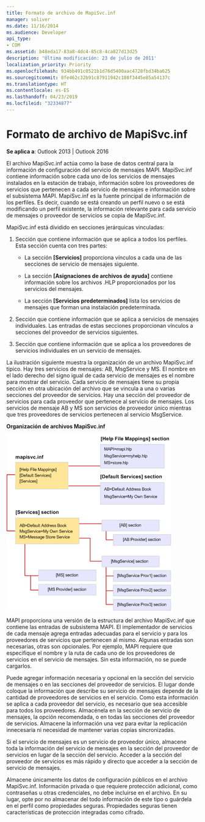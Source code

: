 ```yaml
---
title: Formato de archivo de MapiSvc.inf
manager: soliver
ms.date: 11/16/2014
ms.audience: Developer
api_type:
- COM
ms.assetid: b48eda17-83a8-4dc4-85c8-4ca827d13d25
description: 'Última modificación: 23 de julio de 2011'
localization_priority: Priority
ms.openlocfilehash: 934bb491c0521b1d76d5400aac4728fbd34ba625
ms.sourcegitcommit: 8fe462c32b91c87911942c188f3445e85a54137c
ms.translationtype: HT
ms.contentlocale: es-ES
ms.lasthandoff: 04/23/2019
ms.locfileid: "32334877"
---
```

# <a name="file-format-of-mapisvcinf"></a>Formato de archivo de MapiSvc.inf

**Se aplica a**: Outlook 2013 | Outlook 2016 
  
El archivo MapiSvc.inf actúa como la base de datos central para la información de configuración del servicio de mensajes MAPI. MapiSvc.inf contiene información sobre cada uno de los servicios de mensajes instalados en la estación de trabajo, información sobre los proveedores de servicios que pertenecen a cada servicio de mensajes e información sobre el subsistema MAPI. MapiSvc.inf es la fuente principal de información de los perfiles. Es decir, cuando se está creando un perfil nuevo o se está modificando un perfil existente, la información relevante para cada servicio de mensajes o proveedor de servicios se copia de MapiSvc.inf. 
  
MapiSvc.inf está dividido en secciones jerárquicas vinculadas:
  
1. Sección que contiene información que se aplica a todos los perfiles. Esta sección cuenta con tres partes:
    
   - La sección **[Servicios]** proporciona vínculos a cada una de las secciones de servicio de mensajes siguiente. 
    
   - La sección **[Asignaciones de archivos de ayuda]** contiene información sobre los archivos .HLP proporcionados por los servicios del mensajes. 
    
   - La sección **[Servicios predeterminados]** lista los servicios de mensajes que forman una instalación predeterminada. 
    
2. Sección que contiene información que se aplica a servicios de mensajes individuales. Las entradas de estas secciones proporcionan vínculos a secciones del proveedor de servicios siguientes.
    
3. Sección que contiene información que se aplica a los proveedores de servicios individuales en un servicio de mensajes.
    
La ilustración siguiente muestra la organización de un archivo MapiSvc.inf típico. Hay tres servicios de mensajes: AB, MsgService y MS. El nombre en el lado derecho del signo igual de cada servicio de mensajes es el nombre para mostrar del servicio. Cada servicio de mensajes tiene su propia sección en otra ubicación del archivo que se vincula a una o varias secciones del proveedor de servicios. Hay una sección del proveedor de servicios para cada proveedor que pertenece al servicio de mensajes. Los servicios de mensaje AB y MS son servicios de proveedor único mientras que tres proveedores de servicios pertenecen al servicio MsgService.
  
**Organización de archivos MapiSvc.inf**
  
![Organización de archivos MapiSvc.inf](media/amapi_30.gif "Organización de archivos MapiSvc.inf")
  
MAPI proporciona una versión de la estructura del archivo MapiSvc.inf que contiene las entradas de subsistema MAPI. El implementador de servicios de cada mensaje agrega entradas adecuadas para el servicio y para los proveedores de servicios que pertenecen al mismo. Algunas entradas son necesarias, otras son opcionales. Por ejemplo, MAPI requiere que especifique el nombre y la ruta de cada uno de los proveedores de servicios en el servicio de mensajes. Sin esta información, no se puede cargarlos.
  
Puede agregar información necesaria y opcional en la sección del servicio de mensajes o en las secciones del proveedor de servicios. El lugar donde coloque la información que describe su servicio de mensajes depende de la cantidad de proveedores de servicios en el servicio. Como esta información se aplica a cada proveedor del servicio, es necesario que sea accesible para todos los proveedores. Almacénela en la sección de servicio de mensajes, la opción recomendada, o en todas las secciones del proveedor de servicios. Almacene la información una vez para evitar la replicación innecesaria ni necesidad de mantener varias copias sincronizadas.
  
Si el servicio de mensajes es un servicio de proveedor único, almacene toda la información del servicio de mensajes en la sección del proveedor de servicios en lugar de la sección del servicio. Acceder a la sección del proveedor de servicios es más rápido y directo que acceder a la sección de servicio de mensajes. 
  
Almacene únicamente los datos de configuración públicos en el archivo MapiSvc.inf. Información privada o que requiere protección adicional, como contraseñas u otras credenciales, no debe incluirse en el archivo. En su lugar, opte por no almacenar del todo información de este tipo o guárdela en el perfil como propiedades seguras. Propiedades seguras tienen características de protección integradas como cifrado.
  

